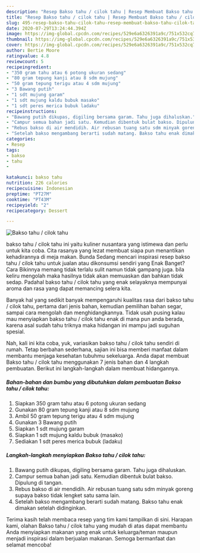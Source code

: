 ```yaml
---
description: "Resep Bakso tahu / cilok tahu | Resep Membuat Bakso tahu / cilok tahu Yang Enak Banget"
title: "Resep Bakso tahu / cilok tahu | Resep Membuat Bakso tahu / cilok tahu Yang Enak Banget"
slug: 495-resep-bakso-tahu-cilok-tahu-resep-membuat-bakso-tahu-cilok-tahu-yang-enak-banget
date: 2020-07-29T13:24:44.394Z
image: https://img-global.cpcdn.com/recipes/529e6a6326391a9c/751x532cq70/bakso-tahu-cilok-tahu-foto-resep-utama.jpg
thumbnail: https://img-global.cpcdn.com/recipes/529e6a6326391a9c/751x532cq70/bakso-tahu-cilok-tahu-foto-resep-utama.jpg
cover: https://img-global.cpcdn.com/recipes/529e6a6326391a9c/751x532cq70/bakso-tahu-cilok-tahu-foto-resep-utama.jpg
author: Bertie Moore
ratingvalue: 4.8
reviewcount: 5
recipeingredient:
- "350 gram tahu atau 6 potong ukuran sedang"
- "80 gram tepung kanji atau 8 sdm mujung"
- "50 gram tepung terigu atau 4 sdm mujung"
- "3 Bawang putih"
- "1 sdt mujung garam"
- "1 sdt mujung kaldu bubuk masako"
- "1 sdt peres merica bubuk ladaku"
recipeinstructions:
- "Bawang putih dikupas, digiling bersama garam. Tahu juga dihaluskan."
- "Campur semua bahan jadi satu. Kemudian dibentuk bulat bakso. Dipulung di tangan."
- "Rebus bakso di air mendidih. Air rebusan tuang satu sdm minyak goreng supaya bakso tidak lengket satu sama lain."
- "Setelah bakso mengambang berarti sudah matang. Bakso tahu enak dimakan setelah didinginkan."
categories:
- Resep
tags:
- bakso
- tahu
- 

katakunci: bakso tahu  
nutrition: 226 calories
recipecuisine: Indonesian
preptime: "PT27M"
cooktime: "PT43M"
recipeyield: "2"
recipecategory: Dessert

---
```



![Bakso tahu / cilok tahu](https://img-global.cpcdn.com/recipes/529e6a6326391a9c/751x532cq70/bakso-tahu-cilok-tahu-foto-resep-utama.jpg)


bakso tahu / cilok tahu ini yaitu kuliner nusantara yang istimewa dan perlu untuk kita coba. Cita rasanya yang lezat membuat siapa pun menantikan kehadirannya di meja makan.
Bunda Sedang mencari inspirasi resep bakso tahu / cilok tahu untuk jualan atau dikonsumsi sendiri yang Enak Banget? Cara Bikinnya memang tidak terlalu sulit namun tidak gampang juga. bila keliru mengolah maka hasilnya tidak akan memuaskan dan bahkan tidak sedap. Padahal bakso tahu / cilok tahu yang enak selayaknya mempunyai aroma dan rasa yang dapat memancing selera kita.

Banyak hal yang sedikit banyak mempengaruhi kualitas rasa dari bakso tahu / cilok tahu, pertama dari jenis bahan, kemudian pemilihan bahan segar, sampai cara mengolah dan menghidangkannya. Tidak usah pusing kalau mau menyiapkan bakso tahu / cilok tahu enak di mana pun anda berada, karena asal sudah tahu triknya maka hidangan ini mampu jadi suguhan spesial.




Nah, kali ini kita coba, yuk, variasikan bakso tahu / cilok tahu sendiri di rumah. Tetap berbahan sederhana, sajian ini bisa memberi manfaat dalam membantu menjaga kesehatan tubuhmu sekeluarga. Anda dapat membuat Bakso tahu / cilok tahu menggunakan 7 jenis bahan dan 4 langkah pembuatan. Berikut ini langkah-langkah dalam membuat hidangannya.

<!--inarticleads1-->

##### Bahan-bahan dan bumbu yang dibutuhkan dalam pembuatan Bakso tahu / cilok tahu:

1. Siapkan 350 gram tahu atau 6 potong ukuran sedang
1. Gunakan 80 gram tepung kanji atau 8 sdm mujung
1. Ambil 50 gram tepung terigu atau 4 sdm mujung
1. Gunakan 3 Bawang putih
1. Siapkan 1 sdt mujung garam
1. Siapkan 1 sdt mujung kaldu bubuk (masako)
1. Sediakan 1 sdt peres merica bubuk (ladaku)




<!--inarticleads2-->

##### Langkah-langkah menyiapkan Bakso tahu / cilok tahu:

1. Bawang putih dikupas, digiling bersama garam. Tahu juga dihaluskan.
1. Campur semua bahan jadi satu. Kemudian dibentuk bulat bakso. Dipulung di tangan.
1. Rebus bakso di air mendidih. Air rebusan tuang satu sdm minyak goreng supaya bakso tidak lengket satu sama lain.
1. Setelah bakso mengambang berarti sudah matang. Bakso tahu enak dimakan setelah didinginkan.




Terima kasih telah membaca resep yang tim kami tampilkan di sini. Harapan kami, olahan Bakso tahu / cilok tahu yang mudah di atas dapat membantu Anda menyiapkan makanan yang enak untuk keluarga/teman maupun menjadi inspirasi dalam berjualan makanan. Semoga bermanfaat dan selamat mencoba!
